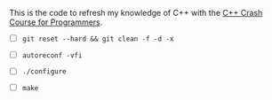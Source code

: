 This is the code to refresh my knowledge of C++ with the [C++ Crash Course for Programmers](http://www.loria.fr/~rougier/teaching/c++-crash-course/).

- [ ] `git reset --hard && git clean -f -d -x`
- [ ] `autoreconf -vfi`
- [ ] `./configure`
- [ ] `make`

